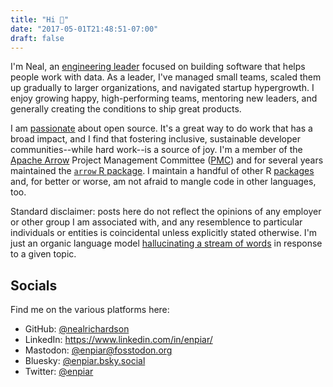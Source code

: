 ```yaml
---
title: "Hi 👋"
date: "2017-05-01T21:48:51-07:00"
draft: false
---
```


I'm Neal, an [engineering leader](../categories/management/) focused on building software that helps people work with data. As a leader, I've managed small teams, scaled them up gradually to larger organizations, and navigated startup hypergrowth. I enjoy growing happy, high-performing teams, mentoring new leaders, and generally creating the conditions to ship great products.

I am [passionate](../talks/) about open source. It's a great way to do work that has a broad impact, and I find that fostering inclusive, sustainable developer communities--while hard work--is a source of joy. I'm a member of the [Apache Arrow](https://arrow.apache.org/) Project Management Committee ([PMC](https://arrow.apache.org/committers/)) and for several years maintained the [`arrow` R package](https://arrow.apache.org/docs/r/). I maintain a handful of other R [packages](../r/) and, for better or worse, am not afraid to mangle code in other languages, too. 

Standard disclaimer: posts here do not reflect the opinions of any employer or other group I am associated with, and any resemblence to particular individuals or entities is coincidental unless explicitly stated otherwise. I'm just an organic language model [hallucinating a stream of words](../) in response to a given topic.

## Socials

Find me on the various platforms here:

* GitHub: [@nealrichardson](https://github.com/nealrichardson)
* LinkedIn: https://www.linkedin.com/in/enpiar/
* Mastodon: [@enpiar@fosstodon.org](https://fosstodon.org/@enpiar)
* Bluesky: [@enpiar.bsky.social](https://bsky.app/profile/enpiar.bsky.social)
* Twitter: [@enpiar](https://twitter.com/enpiar)
